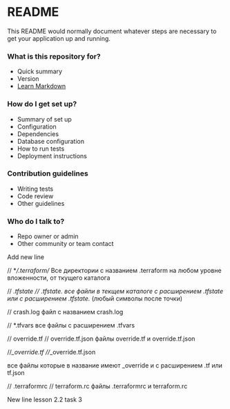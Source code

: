 # README #

This README would normally document whatever steps are necessary to get your application up and running.

### What is this repository for? ###

* Quick summary
* Version
* [Learn Markdown](https://bitbucket.org/tutorials/markdowndemo)

### How do I get set up? ###

* Summary of set up
* Configuration
* Dependencies
* Database configuration
* How to run tests
* Deployment instructions

### Contribution guidelines ###

* Writing tests
* Code review
* Other guidelines

### Who do I talk to? ###

* Repo owner or admin
* Other community or team contact

Add new line

// **/.terraform/*
Все директории с названием .terraform на любом уровне вложенности, от ткущего каталога

// *.tfstate
// *.tfstate.*
все файли в текщем каталоге с расширением .tfstate или с расширением .tfstate.* (любый символы после точки)

// crash.log
файл с названием crash.log

// *.tfvars
все файлы с расширением .tfvars

// override.tf
// override.tf.json
файлы override.tf и override.tf.json

//*_override.tf
//*_override.tf.json

все файлы которые в название имеют _override и с расширением .tf или tf.json

// .terraformrc
// terraform.rc
файлы .terraformrc и terraform.rc

New line lesson 2.2 task 3


